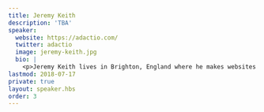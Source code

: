 ```yaml
---
title: Jeremy Keith
description: 'TBA'
speaker:
  website: https://adactio.com/
  twitter: adactio
  image: jeremy-keith.jpg
  bio: |
    <p>Jeremy Keith lives in Brighton, England where he makes websites with the splendid design agency <a href="https://clearleft.com/">Clearleft</a>. You may know him from such books as <a href="https://domscripting.com/">DOM Scripting</a>, <a href="https://bulletproofajax.com/">Bulletproof Ajax</a>, <a href="https://html5forwebdesigners.com/">HTML5 For Web Designers</a>, <a href="https://resilientwebdesign.com/">Resilient Web Design</a>, and, most recently, <a href="https://abookapart.com/products/going-offline">Going Offline</a>.</p>
lastmod: 2018-07-17
private: true
layout: speaker.hbs
order: 3
---
```


